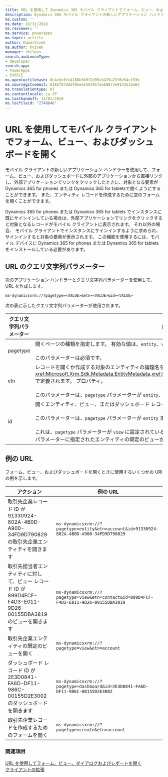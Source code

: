 ```yaml
---
title: URL を使用して Dynamics 365 モバイル クライアントでフォーム、ビュー、およびダッシュ ボードを開く (モデル駆動型アプリ) | MicrosoftDocs
description: Dynamics 365 モバイル クライアントの新しいアプリケーション ハンドラーを使用して、Dynamics 365 のフォーム、ビュー、およびダッシュボードに外部のアプリケーションから直接リンクし、外部アプリケーションでリンクをクリックしたときに、対象となる要素が電話用 Dynamics 365 またはタブレット PC 用 Dynamics 365で開くようにすることができます。
ms.custom: ''
ms.date: 10/31/2018
ms.reviewer: ''
ms.service: powerapps
ms.topic: article
author: KumarVivek
ms.author: kvivek
manager: shilpas
search.audienceType:
- developer
search.app:
- PowerApps
- D365CE
ms.openlocfilehash: 0c4e3c0fe4188b3b9f2d95cb479a23f6e54c193b
ms.sourcegitcommit: 8185f87dddf05ee256491feab9873e9143535e02
ms.translationtype: HT
ms.contentlocale: ja-JP
ms.lasthandoff: 11/01/2019
ms.locfileid: "2748846"
---
```

# <a name="open-forms-views-and-dashboards-in-mobile-client-with-a-url"></a>URL を使用してモバイル クライアントでフォーム、ビュー、およびダッシュ ボードを開く

<!-- https://docs.microsoft.com/dynamics365/customer-engagement/developer/open-forms-views-dashboards-mobile-client-url

At this point I understand this mobile client is still branded as 'Dynamics 365'
 -->
 
 モバイル クライアントの新しいアプリケーション ハンドラーを使用して、フォーム、ビュー、およびダッシュボードに外部のアプリケーションから直接リンクし、外部アプリケーションでリンクをクリックしたときに、対象となる要素が Dynamics 365 for phones または Dynamics 365 for tabletsで開くようにすることができます。 また、エンティティ レコードを作成するために空のフォームを開くことができます。  
  
 Dynamics 365 for phones または Dynamics 365 for tablets でインスタンスに既にサインインしている場合は、外部アプリケーションでリンクをクリックすると対象となるレコードがモバイル クライアントに表示されます。 それ以外の場合、 モバイル クライアントでインスタンスにサインインするように求められ、サインインすると対象の要素が表示されます。 この機能を使用するには、モバイル デバイスに Dynamics 365 for phones または Dynamics 365 for tablets をインストールしている必要があります。  
  
<a name="Parameters"></a>

## <a name="query-string-parameters-for-the-url"></a>URL のクエリ文字列パラメーター

 次のアプリケーション ハンドラーとクエリ文字列パラメーターを使用して、URL を作成します。  
  
```  
ms-dynamicsxrm://?pagetype=<VALUE>&etn=<VALUE>&id=<VALUE>  
```  
  
 次の表に示したクエリ文字列パラメーターが使用されます。  
  
|クエリ文字列パラメーター|内容|  
|----------------------------|-----------------|  
|pagetype|開くページの種類を指定します。 有効な値は、`entity`、`view`、`dashboard`、および `create` です。<br /><br /> このパラメーターは必須です。|  
|etn|レコードを開くか作成する対象のエンティティの論理名を指定します。  エンティティの論理名は小文字で、<xref:Microsoft.Xrm.Sdk.Metadata.EntityMetadata>.<xref:Microsoft.Xrm.Sdk.Metadata.EntityMetadata.LogicalName> で定義されます。 プロパティ。<br /><br /> このパラメーターは、`pagetype` パラメーターが `entity`、`view`、または`create` に設定されている場合は必須です。|  
|id|開くエンティティ、ビュー、またはダッシュボード レコードの ID を指定します。<br /><br /> このパラメーターは、`pagetype` パラメーターが `entity` または `dashboard` に設定されている場合、必須です。<br /><br /> これは、`pagetype` パラメーターが `view` に設定されている場合は、省略可能です。 ビュー ID を指定しない場合、`etn` パラメーターに指定されたエンティティの既定のビューが表示されます。|  
  
<a name="Example"></a>

## <a name="example-urls"></a>例の URL

 フォーム、ビュー、およびダッシュボードを開くときに使用するいくつかの URI の例を示します。  
  
|アクション|例の URL|  
|------------|-----------------|  
|取引先企業レコード ID が 91330924-802A-4B0D-A900-34FD9D790829 の取引先企業エンティティを開きます|`ms-dynamicsxrm://?pagetype=entity&etn=account&id=91330924-802A-4B0D-A900-34FD9D790829`|  
|取引先担当者エンティティに対して、ビュー レコード ID が 899D4FCF-F4D3-E011-9D26-00155DBA3819 のビューを開きます|`ms-dynamicsxrm://?pagetype=view&etn=contact&id=899D4FCF-F4D3-E011-9D26-00155DBA3819`|  
|取引先企業エンティティの既定のビューを開く|`ms-dynamicsxrm://?pagetype=view&etn=account`|  
|ダッシュボード レコード ID が 2E3D0841-FA6D-DF11-986C-00155D2E3002 のダッシュボードを開きます|`ms-dynamicsxrm://?pagetype=dashboard&id=2E3D0841-FA6D-DF11-986C-00155D2E3002`|  
|取引先企業レコードを作成するためのフォームを開く|`ms-dynamicsxrm://?pagetype=create&etn=account`|  
  
### <a name="see-also"></a>関連項目

 [URL を使用してフォーム、ビュー、ダイアログおよびレポートを開く](open-forms-views-dialogs-reports-url.md)  
 [クライアントの拡張](/dynamics365/customer-engagement/developer/extend-client)
